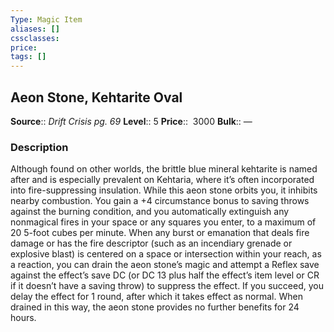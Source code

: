 ```yaml
---
Type: Magic Item
aliases: []
cssclasses:
price: 
tags: []
---
```


## Aeon Stone, Kehtarite Oval

**Source**:: _Drift Crisis pg. 69_
**Level**:: 5
**Price**::  3000
**Bulk**:: —

### Description

Although found on other worlds, the brittle blue mineral kehtarite is named after and is especially prevalent on Kehtaria, where it’s often incorporated into fire-suppressing insulation. While this aeon stone orbits you, it inhibits nearby combustion. You gain a +4 circumstance bonus to saving throws against the burning condition, and you automatically extinguish any nonmagical fires in your space or any squares you enter, to a maximum of 20 5-foot cubes per minute. When any burst or emanation that deals fire damage or has the fire descriptor (such as an incendiary grenade or explosive blast) is centered on a space or intersection within your reach, as a reaction, you can drain the aeon stone’s magic and attempt a Reflex save against the effect’s save DC (or DC 13 plus half the effect’s item level or CR if it doesn’t have a saving throw) to suppress the effect. If you succeed, you delay the effect for 1 round, after which it takes effect as normal. When drained in this way, the aeon stone provides no further benefits for 24 hours.
